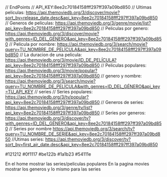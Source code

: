 // EndPoints
// API_KEY:8ee2c70184158fff297ff397a09bd850
// Ultimas peliculas: https://api.themoviedb.org/3/discover/movie?sort_by=release_date.desc&api_key=8ee2c70184158fff297ff397a09bd850
// Generos de peliculas: https://api.themoviedb.org/3/genre/movie/list?api_key=8ee2c70184158fff297ff397a09bd850
// Peliculas por genero: https://api.themoviedb.org/3/discover/movie?with_genres=ID_DEL_GÉNERO&api_key=8ee2c70184158fff297ff397a09bd850
// Pelicula por nombre: https://api.themoviedb.org/3/search/movie?query=TU_NOMBRE_DE_PELÍCULA&api_key=8ee2c70184158fff297ff397a09bd850
// La duracion de una pelicula: https://api.themoviedb.org/3/movie/ID_DE_PELÍCULA?api_key=8ee2c70184158fff297ff397a09bd850
// Peliculas populares: https://api.themoviedb.org/3/movie/popular?api_key=8ee2c70184158fff297ff397a09bd850
// genero y nombre: https://api.themoviedb.org/3/search/movie?query=TU_NOMBRE_DE_PELÍCULA&with_genres=ID_DEL_GÉNERO&api_key=TU_API_KEY
// series
// Series populares: https://api.themoviedb.org/3/tv/popular?api_key=8ee2c70184158fff297ff397a09bd850
// Generos de series: https://api.themoviedb.org/3/genre/tv/list?api_key=8ee2c70184158fff297ff397a09bd850
// Series por generos: https://api.themoviedb.org/3/discover/tv?with_genres=ID_DEL_GÉNERO&api_key=8ee2c70184158fff297ff397a09bd850
// Series por nombre https://api.themoviedb.org/3/search/tv?query=TU_NOMBRE_DE_SERIE&api_key=8ee2c70184158fff297ff397a09bd850
//Utimas series: https://api.themoviedb.org/3/discover/tv?sort_by=first_air_date.desc&api_key=8ee2c70184158fff297ff397a09bd850

#121212
#0f1117 
#be122b
#1a1b23
#54111e

En el home mostrar las series/peliculas populares 
En la pagina movies mostrar los generos y lo mismo para las series